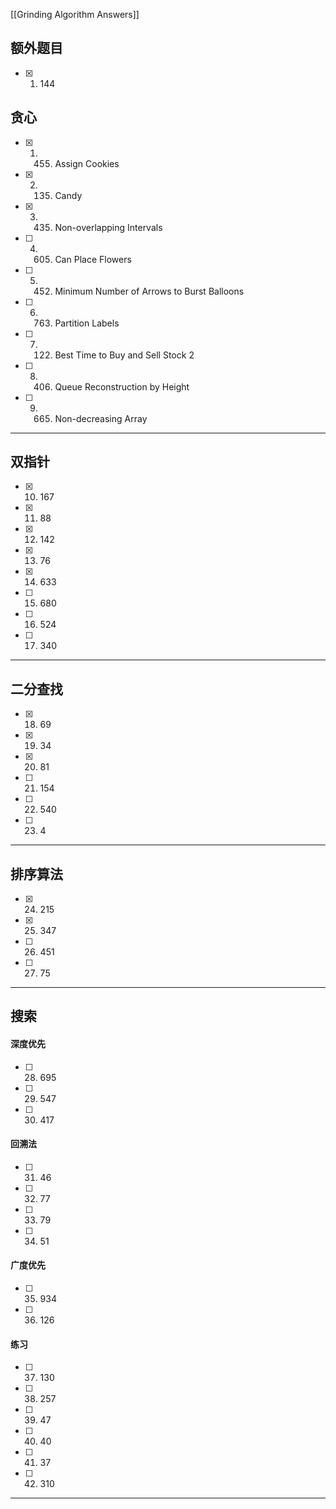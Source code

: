 [[Grinding Algorithm Answers]]
## 额外题目
- [x] 1. 144
## 贪心
- [x] 1. 455. Assign Cookies 
- [x] 2. 135. Candy
- [x] 3. 435. Non-overlapping Intervals
- [ ] 4. 605. Can Place Flowers
- [ ] 5. 452. Minimum Number of Arrows to Burst Balloons
- [ ] 6. 763. Partition Labels
- [ ] 7. 122. Best Time to Buy and Sell Stock 2
- [ ] 8. 406. Queue Reconstruction by Height
- [ ] 9. 665. Non-decreasing Array
----
## 双指针
- [x] 10. 167
- [x] 11. 88
- [x] 12. 142
- [x] 13. 76
- [x] 14. 633
- [ ] 15. 680
- [ ] 16. 524
- [ ] 17. 340
----
## 二分查找
- [x] 18. 69
- [x] 19. 34
- [x] 20. 81
- [ ] 21. 154
- [ ] 22. 540
- [ ] 23. 4
----
## 排序算法
- [x] 24. 215
- [x] 25. 347
- [ ] 26. 451
- [ ] 27. 75
----
## 搜索
#### 深度优先
- [ ] 28. 695
- [ ] 29. 547
- [ ] 30. 417
#### 回溯法
- [ ] 31. 46
- [ ] 32. 77
- [ ] 33. 79
- [ ] 34. 51
#### 广度优先
- [ ] 35. 934
- [ ] 36. 126
#### 练习
- [ ] 37. 130
- [ ] 38. 257
- [ ] 39. 47
- [ ] 40. 40
- [ ] 41. 37
- [ ] 42. 310
----
